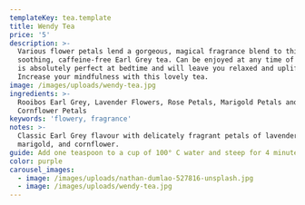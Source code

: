 ```yaml
---
templateKey: tea.template
title: Wendy Tea
price: '5'
description: >-
  Various flower petals lend a gorgeous, magical fragrance blend to this
  soothing, caffeine-free Earl Grey tea. Can be enjoyed at any time of day but
  is absolutely perfect at bedtime and will leave you relaxed and uplifted.
  Increase your mindfulness with this lovely tea.
image: /images/uploads/wendy-tea.jpg
ingredients: >-
  Rooibos Earl Grey, Lavender Flowers, Rose Petals, Marigold Petals and
  Cornflower Petals
keywords: 'flowery, fragrance'
notes: >-
  Classic Earl Grey flavour with delicately fragrant petals of lavender, rose,
  marigold, and cornflower.
guide: Add one teaspoon to a cup of 100° C water and steep for 4 minutes.
color: purple
carousel_images:
  - image: /images/uploads/nathan-dumlao-527816-unsplash.jpg
  - image: /images/uploads/wendy-tea.jpg
---
```


